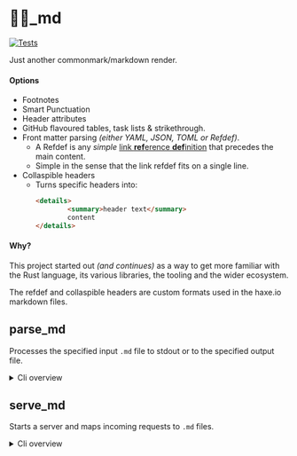# :sassy_man:_md

[![Tests](https://github.com/skial/serve_md/actions/workflows/test.yaml/badge.svg)](https://github.com/skial/serve_md/actions/workflows/test.yaml)

Just another commonmark/markdown render.

#### Options

- Footnotes
- Smart Punctuation
- Header attributes
- GitHub flavoured tables, task lists & strikethrough.
- Front matter parsing _(either YAML, JSON, TOML or Refdef)_.
    - A Refdef is any _simple_ [link **ref**erence **def**inition](https://spec.commonmark.org/0.30/#link-reference-definitions) that precedes the main content.
    - Simple in the sense that the link refdef fits on a single line.
- Collaspible headers
    - Turns specific headers into:
        ```html
        <details>
                <summary>header text</summary>
                content
        </details>
        ```

#### Why?

This project started out _(and continues)_ as a way to get more familiar with the Rust language, its various libraries, the tooling and the wider ecosystem.

The refdef and collaspible headers are custom formats used in the haxe.io markdown files.

## parse_md

Processes the specified input `.md` file to stdout or to the specified output file.

<details>

<summary>Cli overview</summary>

```text
Usage: parse_md [OPTIONS]

Options:
  -i, --file <FILE>

  -o, --output <OUTPUT>

  -t, --tables
          Enables parsing tables
  -f, --footnotes
          Enables parsing footnotes
  -s, --strikethrough
          Enables parsing strikethrough
  -l, --tasklists
          Enables parsing tasklists
  -p, --smart-punctuation
          Enables smart punctuation
  -a, --header-attributes
          Enables header attributes
  -m, --front-matter <FRONT_MATTER>
          The type of front matter [possible values: refdef, json, yaml, toml]
  -e, --emoji-shortcodes
          Enables parsing emoji shortcodes, using GitHub flavoured shortcodes
  -k, --collapsible-headers <COLLAPSIBLE_HEADERS>
          Enables converting headers into collapsible sections using the <details> element
  -c, --config <CONFIG>
          Use a configuration file instead
  -h, --help
          Print help
```

</details>

## serve_md

Starts a server and maps incoming requests to `.md` files.

<details>

<summary>Cli overview</summary>

```text
Usage: serve_md [OPTIONS]

Options:
      --root <ROOT>
          The root directory to serve .md files from
      --port <PORT>
          The port to bind the serve_md server too [default: 8083]
  -t, --tables
          Enables parsing tables
  -f, --footnotes
          Enables parsing footnotes
  -s, --strikethrough
          Enables parsing strikethrough
  -l, --tasklists
          Enables parsing tasklists
  -p, --smart-punctuation
          Enables smart punctuation
  -a, --header-attributes
          Enables header attributes
  -m, --front-matter <FRONT_MATTER>
          The type of front matter [possible values: refdef, json, yaml, toml]
  -e, --emoji-shortcodes
          Enables parsing emoji shortcodes, using GitHub flavoured shortcodes
  -k, --collapsible-headers <COLLAPSIBLE_HEADERS>
          Enables converting headers into collapsible sections using the <details> element
  -c, --config <CONFIG>
          Use a configuration file instead
  -h, --help
          Print help

```

</details>
